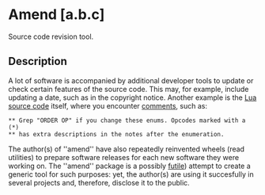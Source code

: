 # Amend [a.b.c]

Source code revision tool.

## Description

A lot of software is accompanied by additional developer tools to update or check
certain features of the source code. This may, for example, include updating a date,
such as in the copyright notice. Another example is the [Lua](https://www.lua.org) 
[source code](https://github.com/lua) itself, 
where you encounter [comments](https://github.com/lua/lua/blob/master/lopcodes.h), 
such as:

    ** Grep "ORDER OP" if you change these enums. Opcodes marked with a (*)
    ** has extra descriptions in the notes after the enumeration.

The author(s) of ''amend'' have also repeatedly reinvented wheels (read utilities)
to prepare software releases for each new software they were working on. The ''amend''
package is a possibly [futile](https://xkcd.com/927/)) attempt to create a generic
tool for such purposes: yet, the author(s) are using it succesfully in several projects
and, therefore, disclose it to the public.
